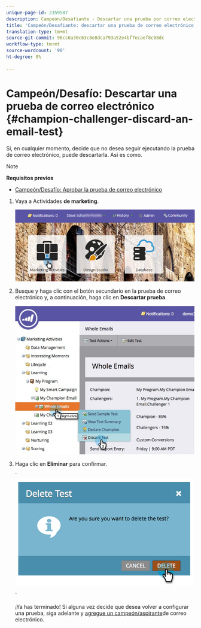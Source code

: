 ```yaml
---
unique-page-id: 2359587
description: Campeón/Desafiante - Descartar una prueba por correo electrónico - Documentos de marketing - Documentación del producto
title: 'Campeón/Desafiante: descartar una prueba de correo electrónico'
translation-type: tm+mt
source-git-commit: 96cc6a30c63c8e8dca793a52e4bf7ecaef8c08dc
workflow-type: tm+mt
source-wordcount: '90'
ht-degree: 0%

---
```



# Campeón/Desafío: Descartar una prueba de correo electrónico {#champion-challenger-discard-an-email-test}

Si, en cualquier momento, decide que no desea seguir ejecutando la prueba de correo electrónico, puede descartarla. Así es como.

>[!NOTE]
>
>**Requisitos previos**
>
>* [Campeón/Desafío: Aprobar la prueba de correo electrónico](champion-challenger-approve-your-email-test.md)

>



1. Vaya a Actividades **de marketing**.

   ![](assets/login-marketing-activities-3.png)

1. Busque y haga clic con el botón secundario en la prueba de correo electrónico y, a continuación, haga clic en **Descartar prueba**.

   ![](assets/champion5.jpg)

1. Haga clic en **Eliminar** para confirmar.

   ` ![](assets/image2014-9-15-14-3a17-3a11.png)

   `

   ¡Ya has terminado! Si alguna vez decide que desea volver a configurar una prueba, siga adelante y [agregue un campeón/aspirante](add-an-email-champion-challenger.md)de correo electrónico.

